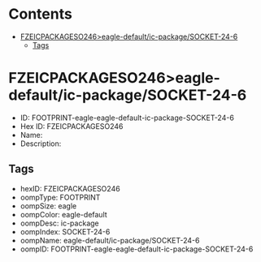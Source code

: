 



Contents
========

* [FZEICPACKAGESO246>eagle-default/ic-package/SOCKET-24-6](#fzeicpackageso246eagle-defaultic-packagesocket-24-6)
	* [Tags](#tags)

# FZEICPACKAGESO246>eagle-default/ic-package/SOCKET-24-6

- ID: FOOTPRINT-eagle-eagle-default-ic-package-SOCKET-24-6
- Hex ID: FZEICPACKAGESO246
- Name: 
- Description: 

## Tags

- hexID: FZEICPACKAGESO246
- oompType: FOOTPRINT
- oompSize: eagle
- oompColor: eagle-default
- oompDesc: ic-package
- oompIndex: SOCKET-24-6
- oompName: eagle-default/ic-package/SOCKET-24-6
- oompID: FOOTPRINT-eagle-eagle-default-ic-package-SOCKET-24-6
